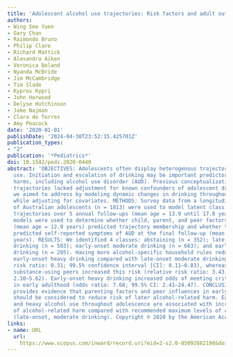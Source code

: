 ```yaml
---
title: 'Adolescent alcohol use trajectories: Risk factors and adult outcomes'
authors:
- Wing See Yuen
- Gary Chan
- Raimondo Bruno
- Philip Clare
- Richard Mattick
- Alexandra Aiken
- Veronica Boland
- Nyanda McBride
- Jim McCambridge
- Tim Slade
- Kypros Kypri
- John Horwood
- Delyse Hutchinson
- Jake Najman
- Clara de Torres
- Amy Peacock
date: '2020-01-01'
publishDate: '2024-04-30T23:52:15.425701Z'
publication_types:
- "2"
publication: '*Pediatrics*'
doi: 10.1542/peds.2020-0440
abstract: 'OBJECTIVES: Adolescents often display heterogenous trajectories of alcohol
  use. Initiation and escalation of drinking may be important predictors of later
  harms, including alcohol use disorder (AUD). Previous conceptualizations of these
  trajectories lacked adjustment for known confounders of adolescent drinking, which
  we aimed to address by modeling dynamic changes in drinking throughout adolescence
  while adjusting for covariates. METHODS: Survey data from a longitudinal cohort
  of Australian adolescents (n = 1813) were used to model latent class alcohol use
  trajectories over 5 annual follow-ups (mean age = 13.9 until 17.8 years). Regression
  models were used to determine whether child, parent, and peer factors at baseline
  (mean age = 12.9 years) predicted trajectory membership and whether trajectories
  predicted self-reported symptoms of AUD at the final follow-up (mean age = 18.8
  years). RESULTS: We identified 4 classes: abstaining (n = 352); late-onset moderate
  drinking (n = 503); early-onset moderate drinking (n = 663); and early-onset heavy
  drinking (n = 295). Having more alcohol-specific household rules reduced risk of
  early-onset heavy drinking compared with late-onset moderate drinking (relative
  risk ratio: 0.31; 99.5% confidence interval [CI]: 0.11–0.83), whereas having more
  substance-using peers increased this risk (relative risk ratio: 3.43; 99.5% CI:
  2.10–5.62). Early-onset heavy drinking increased odds of meeting criteria for AUD
  in early adulthood (odds ratio: 7.68; 99.5% CI: 2.41–24.47). CONCLUSIONS: Our study
  provides evidence that parenting factors and peer influences in early adolescence
  should be considered to reduce risk of later alcohol-related harm. Early initiation
  and heavy alcohol use throughout adolescence are associated with increased risk
  of alcohol-related harm compared with recommended maximum levels of consumption
  (late-onset, moderate drinking). Copyright © 2020 by the American Academy of Pediatrics.'
links:
- name: URL
  url: 
    https://www.scopus.com/inward/record.uri?eid=2-s2.0-85092682198&doi=10.1542%2fpeds.2020-0440&partnerID=40&md5=2349a2767cbb8d9e458dc5390d54f611
---
```

